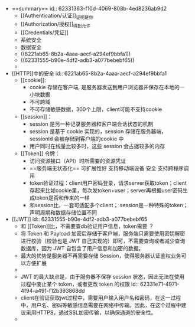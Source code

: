 - ==summary==
  id:: 62331363-f10d-4069-808b-4ed8236ab9d2
	- [[Authentication/认证]]<sub>证明是你</sub>
	- [[Authorization/授权]]<sub>得到允许</sub>
	- [[Credentials/凭证]]
	- 系统安全
	- 数据安全
	- ((6221ab65-8b2a-4aaa-aecf-a294ef9bbfa1))
	- ((62331555-b90e-4df2-adb3-a077bebebf65))
	-
- [[HTTP]]中的安全
  id:: 6221ab65-8b2a-4aaa-aecf-a294ef9bbfa1
	- [[cookie]]:
		- cookie 存储在客户端, 是服务器发送到用户浏览器并保存在本地的一小块数据
		- 不可跨域
		- 不可存储敏感数据，300个上限，client可能不支持cookie
	- [[session]]：
		- session 是另一种记录服务器和客户端会话状态的机制
		- session 是基于 cookie 实现的，session 存储在服务器端，sessionId 会被存储到客户端的cookie 中
		- 用户同时在线量比较多时，这些 session 会占据较多的内存
	- [[Token]] 令牌：
		- 访问资源接口（API）时所需要的资源凭证
		- ==服务端无状态化==    可扩展性好   支持移动端设备   安全  支持跨程序调用
		- token验证过程：client用户密码登录，请求server获取token；client存起来比如cookie里，每次发token+user；server再根据user密码生成token是否和传来的一样
		- 和session比，一套可适配多个client； session是一种特殊的token；声明周期和数据存储位置不同
- [[JWT]]
  id:: 62331555-b90e-4df2-adb3-a077bebebf65
	- 和 [[Token]]比，不需要查db验证用户信息，token需要 ？
	- 将 Token 和 Payload 加密后存储于客户端，服务端只需要使用密钥解密进行校验（校验也是 JWT 自己实现的）即可，不需要查询或者减少查询数据库，因为 JWT 自包含了用户信息和加密的数据。
	- 最大的优势是服务器不再需要存储 Session，使得服务器认证鉴权业务可以方便扩展
	-
	- JWT 的最大缺点是，由于服务器不保存 session 状态，因此无法在使用过程中废止某个 token，或者更改 token 的权限
	  id:: 62331e71-4971-4f94-a491-f12b393868dd
	- client在验证获取jwt过程中，需要用户输入用户名和密码，在这一过程中，用户名、密码等敏感信息需要在网络中传输。因此，在这个过程中建议采用HTTPS，通过SSL加密传输，以确保通道的安全性。
	-